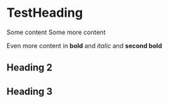 # TestHeading

Some content Some more content

Even more content in **bold** and *italic* and **second bold**

## Heading 2

## Heading 3
